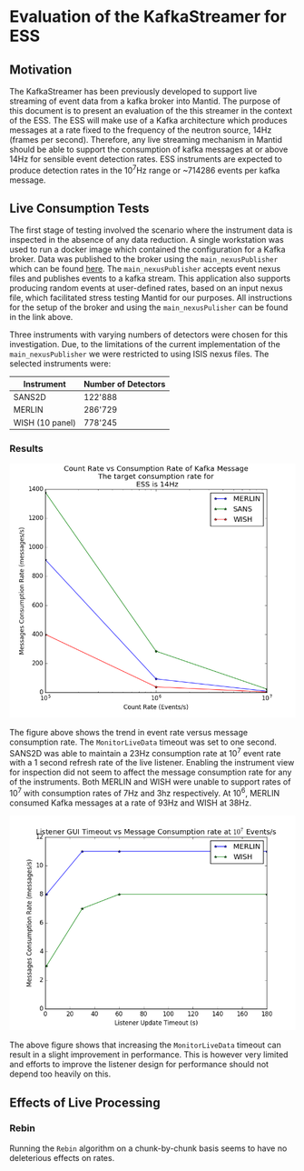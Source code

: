 # Evaluation of the KafkaStreamer for ESS
## Motivation
The KafkaStreamer has been previously developed to support live streaming of event data from a kafka broker into Mantid. The purpose of this document is to present an evaluation of the this streamer in the context of the ESS. The ESS will make use of a Kafka architecture which produces messages at a rate fixed to the frequency of the neutron source, 14Hz (frames per second). Therefore, any live streaming mechanism in Mantid should be able to support the consumption of kafka messages at or above 14Hz for sensible event detection rates. ESS instruments are expected to produce detection rates in the 10<sup>7</sup>Hz range or ~714286 events per kafka message.

## Live Consumption Tests
The first stage of testing involved the scenario where the instrument data is inspected in the absence of any data reduction. A single workstation was used to run a docker image which contained the configuration for a Kafka broker. Data was published to the broker using the `main_nexusPublisher` which can be found [here](https://github.com/ess-dmsc/NeXus-Streamer). The `main_nexusPublisher` accepts event nexus files and publishes events to a kafka stream. This application also supports producing random events at user-defined rates, based on an input nexus file, which facilitated stress testing Mantid for our purposes. All instructions for the setup of the broker and using the `main_nexusPulisher` can be found in the link above.

Three instruments with varying numbers of detectors were chosen for this investigation. Due, to the limitations of the current implementation of the `main_nexusPublisher` we were restricted to using ISIS nexus files. The selected instruments were:

Instrument|Number of Detectors
---|---
SANS2D|122'888
MERLIN|286'729
WISH (10 panel)|778'245

### Results
![Trend1](figure_1.png)

The figure above shows the trend in event rate versus message consumption rate. The `MonitorLiveData` timeout was set to one second. SANS2D was able to maintain a 23Hz consumption rate at 10<sup>7</sup> event rate with a 1 second refresh rate of the live listener. Enabling the instrument view for inspection did not seem to affect the message consumption rate for any of the instruments. Both MERLIN and WISH were unable to support rates of 10<sup>7</sup> with consumption rates of 7Hz and 3hz respectively. At 10<sup>6</sup>, MERLIN consumed Kafka messages at a rate of 93Hz and WISH at 38Hz.

![Trend2](figure_2.png)

The above figure shows that increasing the `MonitorLiveData` timeout can result in a slight improvement in performance. This is however very limited and efforts to improve the listener design for performance should not depend too heavily on this.

## Effects of Live Processing

### Rebin
Running the `Rebin` algorithm on a chunk-by-chunk basis seems to have no deleterious effects on rates. 